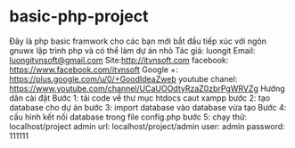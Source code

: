 # basic-php-project
Đây là php basic framwork cho các bạn mới bắt đầu tiếp xúc với ngôn gnuwx lập trình php và có thể làm dự án nhỏ
Tác giá: luongit
Email: luongitvnsoft@gmail.com
Site:http://itvnsoft.com
facebook: https://www.facebook.com/itvnsoft
Google +: https://plus.google.com/u/0/+GoodIdeaZweb
youtube chanel: https://www.youtube.com/channel/UCaUOOdtyRzaZ0zbrPgWRVZg
Hướng dân cài đặt
Bước 1: tải code về thư mục htdocs caut xampp
bước 2: tạo database cho dự án 
bước 3: import database vào database vừa tạo
Bước 4: cấu hình kết nối database trong file config.php
bước 5: chạy thử: localhost/project
admin url: localhost/project/admin
user: admin
password: 111111
